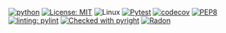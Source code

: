 [![python](https://img.shields.io/badge/Python-3.13-3776AB.svg?style=flat&logo=python&logoColor=white)](https://www.python.org)
[![License: MIT](https://img.shields.io/badge/License-MIT-yellow.svg)](https://opensource.org/licenses/MIT)
![Linux](https://img.shields.io/badge/Linux-FCC624?style=for-the-badge&logo=linux&logoColor=black)
[![Pytest](https://github.com/SE-NCSU-F24/SE24/actions/workflows/python-app.yml/badge.svg)](https://github.com/SE-NCSU-F24/SE24/actions/workflows/python-app.yml)
[![codecov](https://codecov.io/github/SE-NCSU-F24/SE24/graph/badge.svg?token=QRIBX6QEDX)](https://codecov.io/github/SE-NCSU-F24/SE24)
[![PEP8](https://img.shields.io/badge/code%20style-pep8-orange.svg)](https://www.python.org/dev/peps/pep-0008/)
[![linting: pylint](https://img.shields.io/badge/linting-pylint-yellowgreen)](https://github.com/pylint-dev/pylint)
[![Checked with pyright](https://microsoft.github.io/pyright/img/pyright_badge.svg)](https://microsoft.github.io/pyright/)
[![Radon](https://img.shields.io/badge/Average_Complexity-4.0-yellow?cacheSeconds=1209600)](https://radon.readthedocs.io/en/latest/index.html)